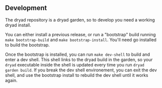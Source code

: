 ## Development

The dryad repository is a dryad garden, so to develop you need a working dryad install.

You can either install a previous release, or run a "bootstrap" build running `make bootstrap-build` and `make bootstrap-install`.  You'll need go installed to build the bootstrap.

Once the bootstrap is installed, you can run `make dev-shell` to build and enter a dev shell.  This shell links to the dryad build in the garden, so your `dryad` executable inside the shell is updated every time you run `dryad garden build`.  If you break the dev shell environement, you can exit the dev shell, and use the bootstrap install to rebuild the dev shell until it works again.
